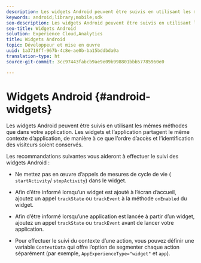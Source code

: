 ```yaml
---
description: Les widgets Android peuvent être suivis en utilisant les mêmes méthodes que dans votre application. Les widgets et l’application partagent le même contexte d’application, de manière à ce que l’ordre d’accès et l’identification des visiteurs soient conservés.
keywords: android;library;mobile;sdk
seo-description: Les widgets Android peuvent être suivis en utilisant les mêmes méthodes que dans votre application. Les widgets et l’application partagent le même contexte d’application, de manière à ce que l’ordre d’accès et l’identification des visiteurs soient conservés.
seo-title: Widgets Android
solution: Experience Cloud,Analytics
title: Widgets Android
topic: Développeur et mise en œuvre
uuid: 1a3718ff-967b-4c8e-ae0b-ba15bddbda0a
translation-type: ht
source-git-commit: 3cc97443fabcb9ae9e09b998801bbb57785960e0

---
```



# Widgets Android {#android-widgets}

Les widgets Android peuvent être suivis en utilisant les mêmes méthodes que dans votre application. Les widgets et l’application partagent le même contexte d’application, de manière à ce que l’ordre d’accès et l’identification des visiteurs soient conservés.

Les recommandations suivantes vous aideront à effectuer le suivi des widgets Android :

* Ne mettez pas en œuvre d’appels de mesures de cycle de vie ( `startActivity`/ `stopActivity`) dans le widget.

* Afin d’être informé lorsqu’un widget est ajouté à l’écran d’accueil, ajoutez un appel `trackState` ou `trackEvent` à la méthode `onEnabled` du widget.

* Afin d’être informé lorsqu’une application est lancée à partir d’un widget, ajoutez un appel `trackState` ou `trackEvent` avant de lancer votre application.

* Pour effectuer le suivi du contexte d’une action, vous pouvez définir une variable `ContextData` qui offre l’option de segmenter chaque action séparément (par exemple, `AppExperienceType="widget"` et `app`).

